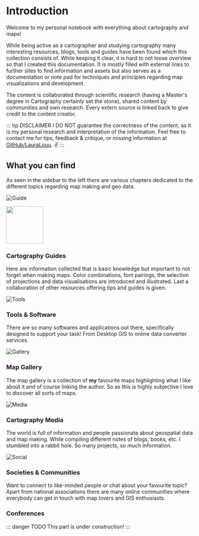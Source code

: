 
# Introduction

Welcome to my personal notebook with everything about cartography and maps!

While being active as a cartographer and studying cartography many interesting resources, blogs, tools and guides have been found which this collection consists of. While keeping it clear, it is hard to not loose overview so that I created this documentation. It is mostly filled with external links to further sites to find information and assets but also serves as a documentation or note pad for techniques and principles regarding map visualizations and development. 

The content is collaborated through scientific research (having a Master's degree in Cartography certainly set the stone), shared content by communities and own research. Every extern source is linked back to give credit to the content creator. 

::: tip DISCLAIMER
I DO NOT guarantee the correctness of the content, as it is my personal research and interpretation of the information. Feel free to contact me for tips, feedback & critique, or missing information at [GitHub/LauraLouu](https://github.com/LauraLouu). :v:
:::

## What you can find
As seen in the sidebar to the left there are various chapters dedicated to the different topics regarding map making and geo data. 

![Guide](/assets/img/guide.png)

<img src="/assets/img/guide.png" width="100" height="100">

### Cartography Guides
Here are information collected that is basic knowledge but important to not forget when making maps. Color combinations, font pairings, the selection of projections and data visualisations are introduced and illustrated. Last a collaboration of other resources offering tips and guides is given. 

![Tools](/assets/img/tools.png)

### Tools & Software
There are so many softwares and applications out there, specifically designed to support your task! From Desktop GIS to online data converter services. 

<!--### Open Data Map
So this map is still **in progress** as it turns out to be a huge task to fulfill. What I aim to achieve is an overview of geospatial open data providers corresponding to their location or geographical extent of their data. -->

![Gallery](/assets/img/gallery.png)

### Map Gallery
The map gallery is a collection of **my** favourite maps highlighting what I like about it and of course linking the author. So as this is highly subjective I love to discover all sorts of maps.

![Media](/assets/img/media.png)

### Cartography Media 
The world is full of information and people passionate about geospatial data and map making. While compiling different notes of blogs, books, etc. I stumbled into a rabbit hole. So many projects, so much information. 

![Social](/assets/img/social.png)

### Societies & Communities
Want to connect to like-minded people or chat about your favourite topic? Apart from national associations there are many online communities where everybody can get in touch with map lovers and GIS enthusiasts. 

### Conferences 
::: danger TODO
This part is under construction!
:::